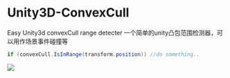 # Unity3D-ConvexCull
Easy Unity3d convexCull range detecter
一个简单的unity凸包范围检测器，可以用作场景事件碰撞等

```C#
if (convexCull.IsInRange(transform.position)) //do something..
```

![](https://github.com/hont127/Unity3D-ConvexCull/blob/master/Preview.gif)
